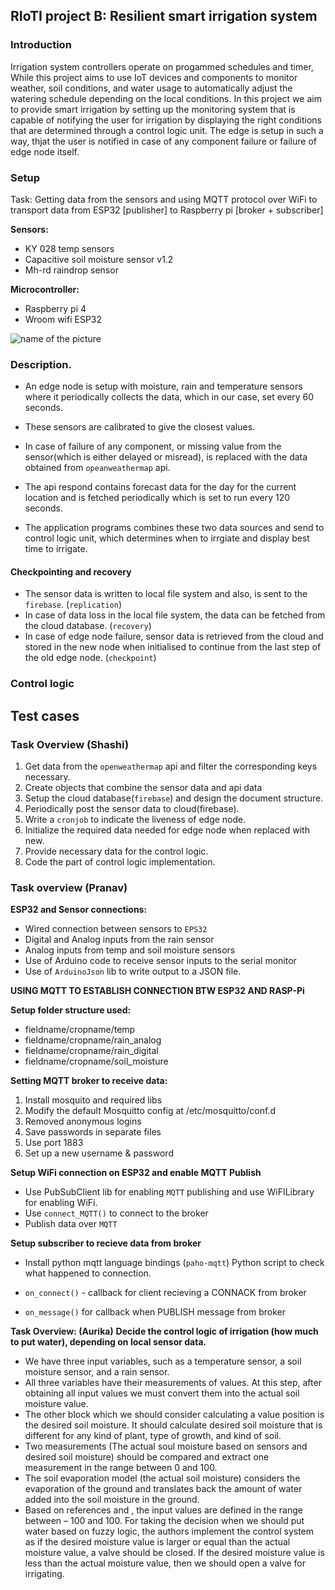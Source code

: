 ## RIoTI project B: Resilient	smart	irrigation	system



### Introduction

Irrigation system controllers operate on progammed schedules and timer, While this project aims to use IoT devices and components to monitor weather, soil conditions,  and water usage to automatically adjust the watering schedule depending on the local conditions. In this project we aim to provide smart irrigation by setting up the monitoring system that is capable of notifying the user for irrigation by displaying the right conditions that are determined through a control logic unit. The edge is setup in such a way, thjat the  user is notified in case of any component failure or failure of edge node itself. 




### Setup 
Task: Getting data from the sensors and using MQTT protocol over WiFi to transport data from ESP32 [publisher] to Raspberry pi [broker + subscriber]

__Sensors:__

- KY 028 temp sensors
- Capacitive soil moisture sensor v1.2
- Mh-rd raindrop sensor

__Microcontroller:__

- Raspberry pi 4
- Wroom wifi ESP32


![name of the picture](../images/picture.png)


### Description.

- An edge node is setup with moisture, rain and temperature sensors where it periodically collects the data, which in our case, set every 60 seconds.
- These sensors are calibrated to give the closest values.
- In case of failure of any component, or missing value from the sensor(which is either delayed or misread),  is replaced with the data obtained from `opeanweathermap` api.
- The api respond contains forecast data for the day for the current location and is fetched periodically which is set to run every 120 seconds.

- The application programs combines these two data sources and send to control logic unit, which determines when to irrgiate and display best time to irrigate.


#### Checkpointing and recovery

- The sensor data is written to local file system and also, is sent to the `firebase`. (`replication`)
- In case of data loss in the local file system, the data can be fetched from the cloud database. (`recovery`)
- In case of edge node failure,  sensor data is retrieved from the cloud and stored in the new node when initialised to continue from the last step of the old edge node. (`checkpoint`)




### Control logic





## Test cases




### Task Overview (Shashi)

1. Get data from the `openweathermap` api and filter the corresponding keys necessary.
2. Create objects that combine the sensor data and api data
3. Setup the cloud database(`firebase`) and design the document structure.
4. Periodically post the sensor data to cloud(firebase).  
5. Write a `cronjob` to indicate the liveness of edge node.
6. Initialize the required data needed for edge node when replaced with new. 
7. Provide necessary data for the control logic. 
8. Code the part of control logic implementation.




### Task overview (Pranav)


__ESP32 and Sensor connections:__

- Wired connection between sensors to `EPS32`
- Digital and Analog inputs from the rain sensor
- Analog inputs from temp and soil moisture sensors
- Use of Arduino code to receive sensor inputs to the serial monitor
- Use of `ArduinoJson` lib to write output to a JSON file.



__USING MQTT TO ESTABLISH CONNECTION BTW ESP32 AND RASP-Pi__

__Setup folder structure used:__

- fieldname/cropname/temp
- fieldname/cropname/rain_analog
- fieldname/cropname/rain_digital
- fieldname/cropname/soil_moisture

__Setting MQTT broker to receive data:__

1. Install mosquito and required libs
2. Modify the default Mosquitto config at /etc/mosquitto/conf.d 
3. Removed anonymous logins
4. Save passwords in separate files
5. Use port 1883
6. Set up a new username & password

__Setup WiFi connection on ESP32 and enable MQTT Publish__

- Use PubSubClient lib for enabling `MQTT` publishing and use WiFILibrary for enabling WiFi.
- Use `connect_MQTT()` to connect to the broker
- Publish data over `MQTT` 


__Setup subscriber to recieve data from broker__

- Install python mqtt language bindings (`paho-mqtt`)
Python script to check what happened to connection.

- `on_connect()` - callback for client recieving a CONNACK from broker
- `on_message()` for callback when PUBLISH message from broker



__Task Overview: (Aurika)__
__Decide the control logic of irrigation (how much to put water), depending on local sensor data.__
- We have three input variables, such as a temperature sensor, a soil moisture sensor, and a rain sensor. 
- All three variables have their measurements of values. At this step, after obtaining all input values we must convert them into the actual soil moisture value. 
- The other block which we should consider calculating a value position is the desired soil moisture. It should calculate desired soil moisture that is different for any kind of plant, type of growth, and kind of soil. 
- Two measurements (The actual soul moisture based on sensors and desired soil moisture) should be compared and extract one measurement in the range between 0 and 100. 
- The soil evaporation model (the actual soil moisture) considers the evaporation of the ground and translates back the amount of water added into the soil moisture in the ground.
- Based on references and , the input values are defined in the range between – 100 and 100. For taking the decision when we should put water based on fuzzy logic, the authors implement the control system as if the desired moisture value is larger or equal than the actual moisture value, a valve should be closed. If the desired moisture value is less than the actual moisture value, then we should open a valve for irrigating.  



